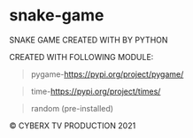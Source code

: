 # snake-game
SNAKE GAME CREATED WITH  BY PYTHON

CREATED WITH FOLLOWING MODULE:

> pygame-https://pypi.org/project/pygame/

> time-https://pypi.org/project/times/

> random (pre-installed)

© CYBERX TV PRODUCTION 2021
